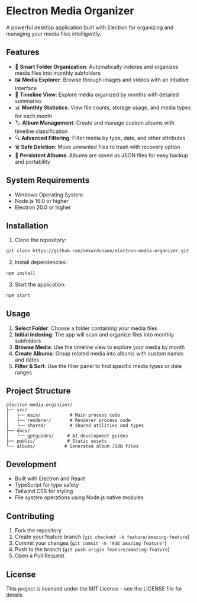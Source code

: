 # Electron Media Organizer

A powerful desktop application built with Electron for organizing and managing your media files intelligently.

## Features

- 📁 **Smart Folder Organization**: Automatically indexes and organizes media files into monthly subfolders
- 🖼️ **Media Explorer**: Browse through images and videos with an intuitive interface
- 📅 **Timeline View**: Explore media organized by months with detailed summaries
- 📊 **Monthly Statistics**: View file counts, storage usage, and media types for each month
- 🏷️ **Album Management**: Create and manage custom albums with timeline classification
- 🔍 **Advanced Filtering**: Filter media by type, date, and other attributes
- 🗑️ **Safe Deletion**: Move unwanted files to trash with recovery option
- 💾 **Persistent Albums**: Albums are saved as JSON files for easy backup and portability

## System Requirements

- Windows Operating System
- Node.js 16.0 or higher
- Electron 20.0 or higher

## Installation

1. Clone the repository:
```bash
git clone https://github.com/omkardusane/electron-media-organizer.git
```

2. Install dependencies:
```bash
npm install
```

3. Start the application:
```bash
npm start
```

## Usage

1. **Select Folder**: Choose a folder containing your media files
2. **Initial Indexing**: The app will scan and organize files into monthly subfolders
3. **Browse Media**: Use the timeline view to explore your media by month
4. **Create Albums**: Group related media into albums with custom names and dates
5. **Filter & Sort**: Use the filter panel to find specific media types or date ranges

## Project Structure

```
electron-media-organizer/
├── src/
│   ├── main/           # Main process code
│   ├── renderer/       # Renderer process code
│   └── shared/         # Shared utilities and types
├── docs/
│   └── gptguides/     # AI development guides
├── public/            # Static assets
└── albums/           # Generated album JSON files
```

## Development

- Built with Electron and React
- TypeScript for type safety
- Tailwind CSS for styling
- File system operations using Node.js native modules

## Contributing

1. Fork the repository
2. Create your feature branch (`git checkout -b feature/amazing-feature`)
3. Commit your changes (`git commit -m 'Add amazing feature'`)
4. Push to the branch (`git push origin feature/amazing-feature`)
5. Open a Pull Request

## License

This project is licensed under the MIT License - see the LICENSE file for details. 